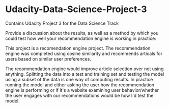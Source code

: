 # Udacity-Data-Science-Project-3
Contains Udacity Project 3 for the Data Science Track 

Provide a discussion about the results, as well as a method by which you could test how well your recommendation engine is working in practice: 

This project is a recomendation engine project. The recommendation engine was completed using cosine similarity and recommends articals for users based on similar user preferences. 

The recommendation engine would improve article selection over not using anything. Splitting the data into a test and training set and testing the model using a subset of the data is one way of computing results. In practice running the model and either asking the user how the recommendation engine is performing or if it's a website examining user behavior/whether the user engages with our recommendations would be how I'd test the model.

